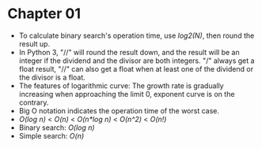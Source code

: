 # Chapter 01

- To calculate binary search's operation time, use *log2(N)*, then round the result up.
- In Python 3, "//" will round the result down, and the result will be an integer if the dividend and the divisor are both integers. "/" always get a float result, "//" can also get a float when at least one of the dividend or the divisor is a float.
- The features of logarithmic curve: The growth rate is gradually increasing when approaching the limit 0, exponent curve is on the contrary.
- Big O notation indicates the operation time of the worst case.
- *O(log n)* < *O(n)* < *O(n\*log n)* < *O(n^2)* < *O(n!)*
- Binary search: *O(log n)*
- Simple search: *O(n)*